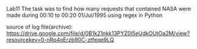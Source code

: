 Lab11
The task was to find how many requests that contained NASA were made during 00:10 to 00:20 01/Jul/1995 using regex in Python

source of log file(archive):
https://drive.google.com/file/d/0B1k21nkk13PYZ0l5eUdkOUtOa2M/view?resourcekey=0-nRp4oErzb90C-ztfeqp9LQ
